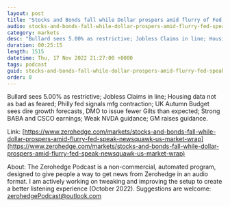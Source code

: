 ```yaml
---
layout: post
title: "Stocks and Bonds fall while Dollar prospers amid flurry of Fed speak - Newsquawk US Market Wrap"
audio: stocks-and-bonds-fall-while-dollar-prospers-amid-flurry-fed-speak-newsquawk-us-market-wrap-0
category: markets
desc: "Bullard sees 5.00% as restrictive; Jobless Claims in line; Housing data not as bad as feared; Philly fed signals mfg contraction; UK Autumn Budget sees dire growth forecasts, DMO to issue fewer Gilts than expected; Strong BABA and CSCO earnings; Weak NVDA guidance; GM raises guidance."
duration: 00:25:15
length: 1515
datetime: Thu, 17 Nov 2022 21:27:00 +0000
tags: podcast
guid: stocks-and-bonds-fall-while-dollar-prospers-amid-flurry-fed-speak-newsquawk-us-market-wrap-0
order: 0
---
```

Bullard sees 5.00% as restrictive; Jobless Claims in line; Housing data not as bad as feared; Philly fed signals mfg contraction; UK Autumn Budget sees dire growth forecasts, DMO to issue fewer Gilts than expected; Strong BABA and CSCO earnings; Weak NVDA guidance; GM raises guidance.

Link: [https://www.zerohedge.com/markets/stocks-and-bonds-fall-while-dollar-prospers-amid-flurry-fed-speak-newsquawk-us-market-wrap](https://www.zerohedge.com/markets/stocks-and-bonds-fall-while-dollar-prospers-amid-flurry-fed-speak-newsquawk-us-market-wrap)

About: The Zerohedge Podcast is a non-commercial, automated program, designed to give people a way to get news from Zerohedge in an audio format.  I am actively working on tweaking and improving the setup to create a better listening experience (October 2022).  Suggestions are welcome: [zerohedgePodcast@outlook.com](mailto:zerohedgePodcast@outlook.com)